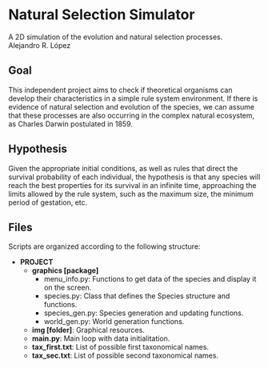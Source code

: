 # Natural Selection Simulator
A 2D simulation of the evolution and natural selection processes.  
Alejandro R. López

## Goal
This independent project aims to check if theoretical organisms can develop their characteristics in a simple rule system environment. If there is evidence of natural selection and evolution of the species, we can assume that these processes are also occurring in the complex natural ecosystem, as Charles Darwin postulated in 1859.

## Hypothesis
Given the appropriate initial conditions, as well as rules that direct the survival probability of each individual, the hypothesis is that any species will reach the best properties for its survival in an infinite time, approaching the limits allowed by the rule system, such as the maximum size, the minimum period of gestation, etc.

## Files
Scripts are organized according to the following structure:  

* **PROJECT**
	* **graphics [package]**  
		* menu_info.py: Functions to get data of the species and display it on the screen.  
		* species.py: Class that defines the Species structure and functions.  
		* species_gen.py: Species generation and updating functions.  
		* world_gen.py: World generation functions.  
	* **img [folder]**: Graphical resources.  
	* **main.py**: Main loop with data initialitation.
	* **tax_first.txt**: List of possible first taxonomical names.
	* **tax_sec.txt**: List of possible second taxonomical names.
